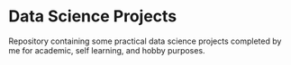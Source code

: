 # Data Science Projects
Repository containing some practical data science projects completed by me for academic, self learning, and hobby purposes. 

